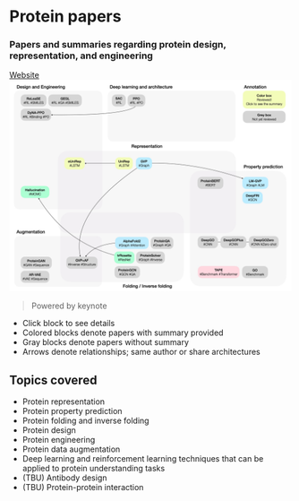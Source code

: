 # Protein papers
### Papers and summaries regarding protein design, representation, and engineering
[Website](https://haewonc.github.io/protein-papers/)
![thumbnail](images/thumbnail.jpeg)
> Powered by keynote

- Click block to see details
- Colored blocks denote papers with summary provided
- Gray blocks denote papers without summary
- Arrows denote relationships; same author or share architectures
## Topics covered
- Protein representation
- Protein property prediction
- Protein folding and inverse folding
- Protein design
- Protein engineering
- Protein data augmentation
- Deep learning and reinforcement learning techniques that can be applied to protein understanding tasks
- (TBU) Antibody design
- (TBU) Protein-protein interaction
